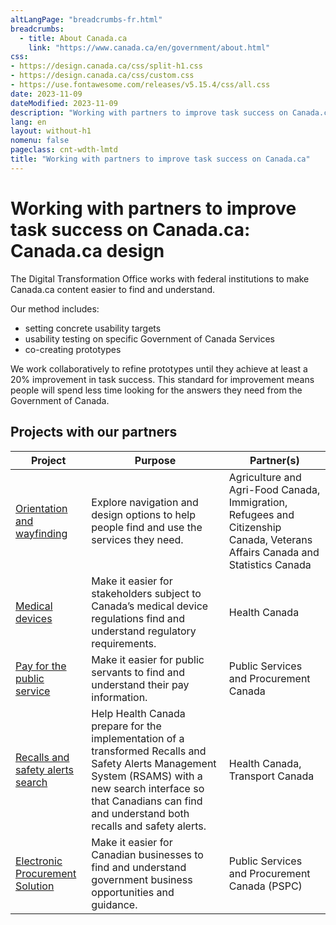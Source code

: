 ```yaml
---
altLangPage: "breadcrumbs-fr.html"
breadcrumbs:
  - title: About Canada.ca
    link: "https://www.canada.ca/en/government/about.html"
css:
- https://design.canada.ca/css/split-h1.css
- https://design.canada.ca/css/custom.css
- https://use.fontawesome.com/releases/v5.15.4/css/all.css
date: 2023-11-09
dateModified: 2023-11-09
description: "Working with partners to improve task success on Canada.ca"
lang: en
layout: without-h1
nomenu: false
pageclass: cnt-wdth-lmtd
title: "Working with partners to improve task success on Canada.ca"
---
```

<h1 property="name" id="wb-cont" dir="ltr"><span class="stacked"><span>Working with partners to improve task success on Canada.ca</span>: <span>Canada.ca design</span></span></h1>
<p>The Digital Transformation Office works with federal institutions to make Canada.ca content easier to find and understand.</p>
<p>Our method includes:</p>
<ul>
  <li>setting concrete usability targets</li>
  <li>usability testing on specific Government of Canada Services</li>
  <li>co-creating prototypes</li>
</ul>
<p>We work collaboratively to refine prototypes until they achieve at least a 20% improvement in task success.  This standard for improvement means people will spend less time looking for the answers they need from the Government of Canada.</p>
<h2>Projects with our partners</h2><div class="row">
<div class="col-md-10">
  <div class="panel panel-default">
    <div class="mrgn-tp-md mrgn-bttm-md">
      <table class="wb-tables table table-striped small mrgn-tp-lg brdr-tp" aria-live="polite" id="design" data-page-length="25" data-wb-tables="{
            &quot;bDeferRender&quot;: true,
            &quot;order&quot;: [0, &quot;asc&quot;],
            &quot;paging&quot;: true,
            &quot;info&quot;: true,
            &quot;columns&quot;: [
            { &quot;data&quot;: &quot;PROJECT&quot;, &quot;className&quot;: &quot;&quot; },
            { &quot;data&quot;: &quot;PURPOSE&quot;, &quot;className&quot;: &quot;&quot; },
            { &quot;data&quot;: &quot;PARTNER&quot;, &quot;className&quot;: &quot;&quot;, &quot;orderable&quot;: false }
            ]
            }">
        <thead>
          <tr>
            <th class="col-md-04">Project</th>
            <th class="col-md-04">Purpose</th>
            <th class="col-md-04">Partner(s)</th>
          </tr>
        </thead>
        <tbody>
          <tr>
            <td><a href="#">Orientation and wayfinding</a></td>
            <td>Explore navigation and design options to help people find and use the services they need.</td>
            <td>Agriculture and Agri-Food Canada, Immigration, Refugees and Citizenship Canada, Veterans Affairs Canada and Statistics Canada</td>
          </tr>
          <tr>
            <td><a href="#">Medical devices</a></td>
            <td>Make it easier for stakeholders subject to Canada’s medical device regulations find and understand regulatory requirements.</td>
            <td>Health Canada</td>
          </tr>
          <tr>
            <td><a href="#">Pay for the public service</a></td>
            <td>Make it easier for public servants to find and understand their pay information.</td>
            <td>Public Services and Procurement Canada</td>
          </tr>
          <tr>
            <td><a href="#">Recalls and safety alerts search</a></td>
            <td>Help Health Canada prepare for the implementation of a transformed Recalls and Safety Alerts Management System (RSAMS) with a new search interface so that Canadians can find and understand both recalls and safety alerts.</td>
            <td>Health Canada, Transport Canada</td>
          </tr>
          <tr>
            <td><a href="#">Electronic Procurement Solution</a></td>
            <td>Make it easier for Canadian businesses to find and understand government business opportunities and guidance.</td>
            <td>Public Services and Procurement Canada (PSPC)</td>
          </tr>
        </tbody>
      </table>
    </div>
  </div>
</div>
</div>

